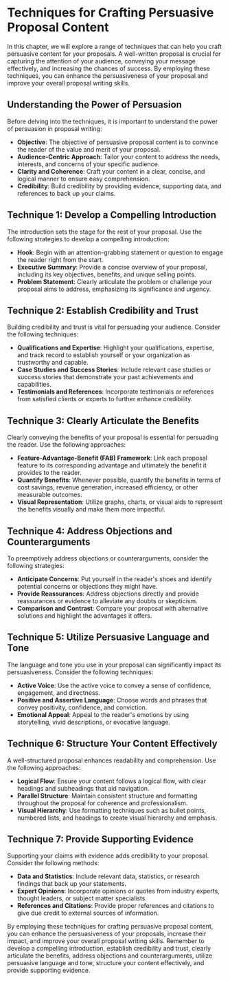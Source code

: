 Techniques for Crafting Persuasive Proposal Content
============================================================

In this chapter, we will explore a range of techniques that can help you craft persuasive content for your proposals. A well-written proposal is crucial for capturing the attention of your audience, conveying your message effectively, and increasing the chances of success. By employing these techniques, you can enhance the persuasiveness of your proposal and improve your overall proposal writing skills.

Understanding the Power of Persuasion
-------------------------------------

Before delving into the techniques, it is important to understand the power of persuasion in proposal writing:

* **Objective**: The objective of persuasive proposal content is to convince the reader of the value and merit of your proposal.
* **Audience-Centric Approach**: Tailor your content to address the needs, interests, and concerns of your specific audience.
* **Clarity and Coherence**: Craft your content in a clear, concise, and logical manner to ensure easy comprehension.
* **Credibility**: Build credibility by providing evidence, supporting data, and references to back up your claims.

Technique 1: Develop a Compelling Introduction
----------------------------------------------

The introduction sets the stage for the rest of your proposal. Use the following strategies to develop a compelling introduction:

* **Hook**: Begin with an attention-grabbing statement or question to engage the reader right from the start.
* **Executive Summary**: Provide a concise overview of your proposal, including its key objectives, benefits, and unique selling points.
* **Problem Statement**: Clearly articulate the problem or challenge your proposal aims to address, emphasizing its significance and urgency.

Technique 2: Establish Credibility and Trust
--------------------------------------------

Building credibility and trust is vital for persuading your audience. Consider the following techniques:

* **Qualifications and Expertise**: Highlight your qualifications, expertise, and track record to establish yourself or your organization as trustworthy and capable.
* **Case Studies and Success Stories**: Include relevant case studies or success stories that demonstrate your past achievements and capabilities.
* **Testimonials and References**: Incorporate testimonials or references from satisfied clients or experts to further enhance credibility.

Technique 3: Clearly Articulate the Benefits
--------------------------------------------

Clearly conveying the benefits of your proposal is essential for persuading the reader. Use the following approaches:

* **Feature-Advantage-Benefit (FAB) Framework**: Link each proposal feature to its corresponding advantage and ultimately the benefit it provides to the reader.
* **Quantify Benefits**: Whenever possible, quantify the benefits in terms of cost savings, revenue generation, increased efficiency, or other measurable outcomes.
* **Visual Representation**: Utilize graphs, charts, or visual aids to represent the benefits visually and make them more impactful.

Technique 4: Address Objections and Counterarguments
----------------------------------------------------

To preemptively address objections or counterarguments, consider the following strategies:

* **Anticipate Concerns**: Put yourself in the reader's shoes and identify potential concerns or objections they might have.
* **Provide Reassurances**: Address objections directly and provide reassurances or evidence to alleviate any doubts or skepticism.
* **Comparison and Contrast**: Compare your proposal with alternative solutions and highlight the advantages it offers.

Technique 5: Utilize Persuasive Language and Tone
-------------------------------------------------

The language and tone you use in your proposal can significantly impact its persuasiveness. Consider the following techniques:

* **Active Voice**: Use the active voice to convey a sense of confidence, engagement, and directness.
* **Positive and Assertive Language**: Choose words and phrases that convey positivity, confidence, and conviction.
* **Emotional Appeal**: Appeal to the reader's emotions by using storytelling, vivid descriptions, or evocative language.

Technique 6: Structure Your Content Effectively
-----------------------------------------------

A well-structured proposal enhances readability and comprehension. Use the following approaches:

* **Logical Flow**: Ensure your content follows a logical flow, with clear headings and subheadings that aid navigation.
* **Parallel Structure**: Maintain consistent structure and formatting throughout the proposal for coherence and professionalism.
* **Visual Hierarchy**: Use formatting techniques such as bullet points, numbered lists, and headings to create visual hierarchy and emphasis.

Technique 7: Provide Supporting Evidence
----------------------------------------

Supporting your claims with evidence adds credibility to your proposal. Consider the following methods:

* **Data and Statistics**: Include relevant data, statistics, or research findings that back up your statements.
* **Expert Opinions**: Incorporate opinions or quotes from industry experts, thought leaders, or subject matter specialists.
* **References and Citations**: Provide proper references and citations to give due credit to external sources of information.

By employing these techniques for crafting persuasive proposal content, you can enhance the persuasiveness of your proposals, increase their impact, and improve your overall proposal writing skills. Remember to develop a compelling introduction, establish credibility and trust, clearly articulate the benefits, address objections and counterarguments, utilize persuasive language and tone, structure your content effectively, and provide supporting evidence.

